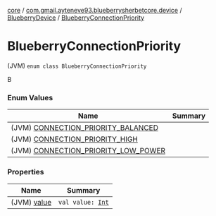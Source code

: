[core](../../../index.md) / [com.gmail.ayteneve93.blueberrysherbetcore.device](../../index.md) / [BlueberryDevice](../index.md) / [BlueberryConnectionPriority](./index.md)

# BlueberryConnectionPriority

(JVM) `enum class BlueberryConnectionPriority`

B

### Enum Values

| Name | Summary |
|---|---|
| (JVM) [CONNECTION_PRIORITY_BALANCED](-c-o-n-n-e-c-t-i-o-n_-p-r-i-o-r-i-t-y_-b-a-l-a-n-c-e-d.md) |  |
| (JVM) [CONNECTION_PRIORITY_HIGH](-c-o-n-n-e-c-t-i-o-n_-p-r-i-o-r-i-t-y_-h-i-g-h.md) |  |
| (JVM) [CONNECTION_PRIORITY_LOW_POWER](-c-o-n-n-e-c-t-i-o-n_-p-r-i-o-r-i-t-y_-l-o-w_-p-o-w-e-r.md) |  |

### Properties

| Name | Summary |
|---|---|
| (JVM) [value](value.md) | `val value: `[`Int`](https://kotlinlang.org/api/latest/jvm/stdlib/kotlin/-int/index.html) |
